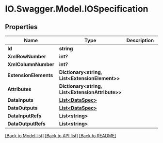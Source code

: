 # IO.Swagger.Model.IOSpecification
## Properties

Name | Type | Description | Notes
------------ | ------------- | ------------- | -------------
**Id** | **string** |  | [optional] 
**XmlRowNumber** | **int?** |  | [optional] 
**XmlColumnNumber** | **int?** |  | [optional] 
**ExtensionElements** | **Dictionary&lt;string, List&lt;ExtensionElement&gt;&gt;** |  | [optional] 
**Attributes** | **Dictionary&lt;string, List&lt;ExtensionAttribute&gt;&gt;** |  | [optional] 
**DataInputs** | [**List&lt;DataSpec&gt;**](DataSpec.md) |  | [optional] 
**DataOutputs** | [**List&lt;DataSpec&gt;**](DataSpec.md) |  | [optional] 
**DataInputRefs** | **List&lt;string&gt;** |  | [optional] 
**DataOutputRefs** | **List&lt;string&gt;** |  | [optional] 

[[Back to Model list]](../README.md#documentation-for-models) [[Back to API list]](../README.md#documentation-for-api-endpoints) [[Back to README]](../README.md)

